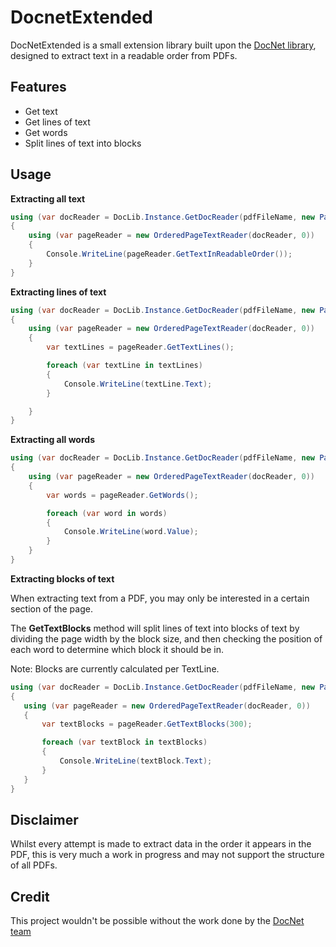 # DocnetExtended
DocNetExtended is a small extension library built upon the [DocNet library](https://github.com/GowenGit/docnet/), designed to extract text in a readable order from PDFs. 

Features
---
* Get text
* Get lines of text
* Get words
* Split lines of text into blocks

Usage
---

**Extracting all text**
```cs
using (var docReader = DocLib.Instance.GetDocReader(pdfFileName, new PageDimensions(2480, 3508)))
{
    using (var pageReader = new OrderedPageTextReader(docReader, 0))
    {
        Console.WriteLine(pageReader.GetTextInReadableOrder());
    }
}
```

**Extracting lines of text**

```cs
using (var docReader = DocLib.Instance.GetDocReader(pdfFileName, new PageDimensions(2480, 3508)))
{
    using (var pageReader = new OrderedPageTextReader(docReader, 0))
    {
        var textLines = pageReader.GetTextLines();

        foreach (var textLine in textLines)
        {
            Console.WriteLine(textLine.Text);
        }

    }
}
```

**Extracting all words**

```cs
using (var docReader = DocLib.Instance.GetDocReader(pdfFileName, new PageDimensions(2480, 3508)))
{
    using (var pageReader = new OrderedPageTextReader(docReader, 0))
    {
        var words = pageReader.GetWords();

        foreach (var word in words)
        {
            Console.WriteLine(word.Value);
        }
    }
}
```

**Extracting blocks of text**

When extracting text from a PDF, you may only be interested in a certain section of the page. 

 The **GetTextBlocks** method will split lines of text into blocks of text by dividing the page width by the block size, and then checking the position of each word to determine which block it should be in.
 
 Note: Blocks are currently calculated per TextLine.
 
 ```cs
using (var docReader = DocLib.Instance.GetDocReader(pdfFileName, new PageDimensions(2480, 3508)))
{
    using (var pageReader = new OrderedPageTextReader(docReader, 0))
    {
        var textBlocks = pageReader.GetTextBlocks(300);

        foreach (var textBlock in textBlocks)
        {
            Console.WriteLine(textBlock.Text);
        }
    }
}
 ```


Disclaimer
---
Whilst every attempt is made to extract data in the order it appears in the PDF, this is very much a work in progress and may not support the structure of all PDFs.


Credit
---
This project wouldn't be possible without the work done by the [DocNet team](https://github.com/GowenGit/docnet/)
